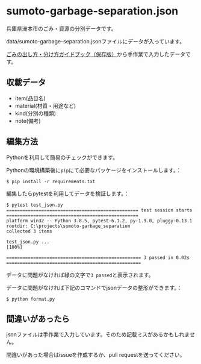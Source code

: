 # sumoto-garbage-separation.json

兵庫県洲本市のごみ・資源の分別データです。

data/sumoto-garbage-separation.jsonファイルにデータが入っています。

[ごみの出し方・分け方ガイドブック（保存版）](https://www.city.sumoto.lg.jp/uploaded/attachment/7092.PDF)から手作業で入力したデータです。

## 収載データ

- item(品目名)
- material(材質・用途など)
- kind(分別の種類)
- note(備考)

## 編集方法

Pythonを利用して簡易のチェックができます。

Pythonの環境構築後に`pip`にて必要なパッケージをインストールします。：

`$ pip install -r requirements.txt`

編集したらpytestを利用してデータを検証します。：

```
$ pytest test_json.py
================================================= test session starts =================================================
platform win32 -- Python 3.8.5, pytest-6.1.2, py-1.9.0, pluggy-0.13.1
rootdir: C:\projects\sumoto-garbage_separation
collected 3 items

test_json.py ...                                                                                                 [100%]

================================================== 3 passed in 0.02s ==================================================
```

データに問題がなければ緑の文字で`3 passed`と表示されます。

データに問題がなければ下記のコマンドでjsonデータの整形ができます。：

`$ python format.py`

## 間違いがあったら

jsonファイルは手作業で入力しています。そのため記載ミスがあるかもしれません。

間違いがあった場合はissueを作成するか、pull requestを送ってください。
